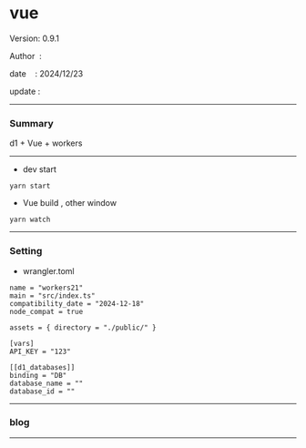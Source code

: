 ﻿# vue

 Version: 0.9.1

 Author  :

 date    : 2024/12/23

 update  :

***
### Summary

d1 + Vue + workers

***
* dev start
```
yarn start
```
* Vue build , other window

```
yarn watch
```

***
### Setting

* wrangler.toml

```
name = "workers21"
main = "src/index.ts"
compatibility_date = "2024-12-18"
node_compat = true

assets = { directory = "./public/" }

[vars]
API_KEY = "123"

[[d1_databases]]
binding = "DB"
database_name = ""
database_id = ""
```
***
### blog 

***

